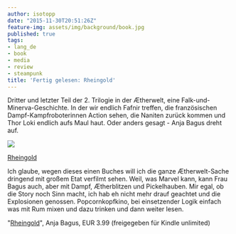 ```yaml
---
author: isotopp
date: "2015-11-30T20:51:26Z"
feature-img: assets/img/background/book.jpg
published: true
tags:
- lang_de
- book
- media
- review
- steampunk
title: 'Fertig gelesen: Rheingold'
---
```

Dritter und letzter Teil der 2. Trilogie in der Ætherwelt, eine Falk-und-Minerva-Geschichte. In der wir endlich Fafnir treffen, die französischen Dampf-Kampfroboterinnen Action sehen, die Naniten zurück kommen und Thor Loki endlich aufs Maul haut. Oder anders gesagt - Anja Bagus dreht auf.

[![](/uploads/2015/11/rheingold.jpg)](https://www.amazon.de/dp/B015YDJ4GS)

[Rheingold](https://www.amazon.de/dp/B015YDJ4GS)

Ich glaube, wegen dieses einen Buches will ich die ganze Ætherwelt-Sache dringend mit großem Etat verfilmt sehen. Weil, was Marvel kann, kann Frau Bagus auch, aber mit Dampf, Ætherblitzen und Pickelhauben. Mir egal, ob die Story noch Sinn macht, ich hab eh nicht mehr drauf geachtet und die Explosionen genossen. Popcornkopfkino, bei einsetzender Logik einfach was mit Rum mixen und dazu trinken und dann weiter lesen.

"[Rheingold](https://www.amazon.de/dp/B015YDJ4GS)", Anja Bagus, EUR 3.99 (freigegeben für Kindle unlimited)
